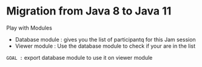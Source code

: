 # Migration from Java 8 to Java 11

Play with Modules

- Database module : gives you the list of participantq for this Jam session
- Viewer module : Use the database module to check if your are in the list

`GOAL :` export database module to use it on viewer module